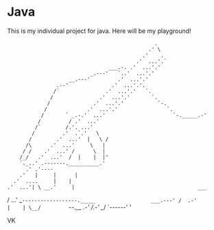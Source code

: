 # Java
This is my individual project for java.
Here will be my playground!





                                                    .
                                                  .' \
                                                .'    .
                                              .'  ...'.`
                                     ___.-. .'  ...'.'
                               _.---'   `..'  ...'.'
                        __.---'         .'  ...'.'
                    .--'              .'  ...'.'.
                   /`               .'  ...'.'   `.
                  /               .'  ...'.'       `.
                 /              .'  ...'.'           `-.
                /             .'  ...'.'                `.
               /       ` _.-.'  ...'                      `-._____.-'
              /         / .'  ...'
             /`        /.'. ...'
            /         .'  .`.'   \
           /        .'  ...'  |   \ /
          /\      .'  ...'     \   |
         / /    .'  ...' /      \  |
        /_/   .'  ...'  /  |    |  |'
        `._..' .-------.__________.'
          .' .'----
        .'   |     |      |
      .'  ....     |    |
    .'  ...'| \ __.'     |                                        ___
   / \...'   \_`------------------._____                  ___.---'
  /  .-'            |    | \__/         `--.__        _.-'
 /.-'                \__/                     `------'
'



VK




